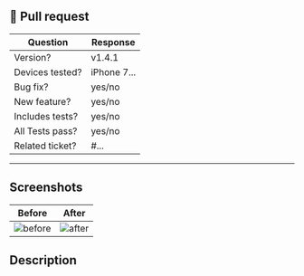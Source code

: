 🎉 Pull request
---------------

<!--
  Bonjour!

  We can't express how grateful we are that you're working on making GitPoint
  better! We're thrilled to take a look at the changes you've made and merge
  them in as soon as possible. Please fill out this template to make the
  reviewal process as quick and smooth as possible. In addition, please make
  sure you remember to add yourself to the contributors list with the following
  command:

  $ yarn contributors:add

  Make sure the title of your PR follows our commit style guidelines (see other
  open PR's for reference if you're confused):

  https://github.com/angular/angular.js/blob/master/DEVELOPERS.md#-git-commit-guidelines

  Thanks again for your hard work!
-->

| Question         | Response    |
| ---------------- | ----------- |
| Version?         | v1.4.1      |
| Devices tested?  | iPhone 7... |
| Bug fix?         | yes/no      |
| New feature?     | yes/no      |
| Includes tests?  | yes/no      |
| All Tests pass?  | yes/no      |
| Related ticket?  | #...        |

---

## Screenshots

<!--
  Replace the images in the table below with screenshots of your changes before
  and after. If this is not applicable (i.e. absolutely NO visual changes), feel
  free to delete this section.
-->

| Before   | After    |
| -------- | -------- |
|![before](http://placekitten.com/700/1000)|![after](http://placekitten.com/700/1001)|

## Description

<!--
  What changes did you make?
-->

